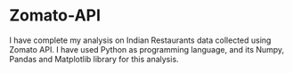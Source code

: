 # Zomato-API
I have complete my analysis on Indian Restaurants data collected using Zomato API.
I have used Python as programming language, and its Numpy, Pandas and Matplotlib library for this analysis.
